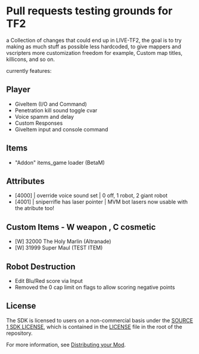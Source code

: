# Pull requests testing grounds for TF2
a Collection of changes that could end up in LIVE-TF2, the goal is to try making as much stuff as possible less hardcoded, to give mappers and vscripters more customization freedom
for example, Custom map titles, killicons, and so on.

currently features:
## Player
- GiveItem (I/O and Command)
- Penetration kill sound toggle cvar
- Voice spamm and delay
- Custom Responses
- GiveItem input and console command
## Items
- "Addon" items_game loader (BetaM)
## Attributes
- [4000] | override voice sound set | 0 off, 1 robot, 2 giant robot
- [4001] | sniperrifle has laser pointer | MVM bot lasers now usable with the atribute too!
## Custom Items - W weapon , C cosmetic
- [W] 32000 The Holy Marlin (Altranade)
- [W] 31999 Super Maul (TEST ITEM)
## Robot Destruction
- Edit Blu/Red score via Input
- Removed the 0 cap limit on flags to allow scoring negative points


## License

The SDK is licensed to users on a non-commercial basis under the [SOURCE 1 SDK LICENSE](LICENSE), which is contained in the [LICENSE](LICENSE) file in the root of the repository.

For more information, see [Distributing your Mod](#markdown-header-distributing-your-mod).
